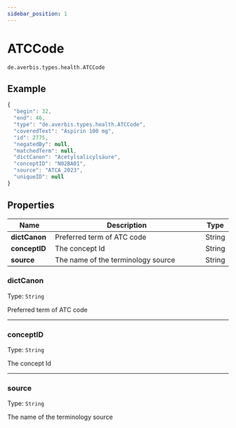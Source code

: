 ```yaml
---
sidebar_position: 1
---
```


# ATCCode

`de.averbis.types.health.ATCCode`

## Example

```js title="THE ATCCODE OBJECT"
{
  "begin": 32,
  "end": 46,
  "type": "de.averbis.types.health.ATCCode",
  "coveredText": "Aspirin 100 mg",
  "id": 2775,
  "negatedBy": null,
  "matchedTerm": null,
  "dictCanon": "Acetylsalicylsäure",
  "conceptID": "N02BA01",
  "source": "ATCA_2023",
  "uniqueID": null
}
```

## Properties
<table>
  <thead>
    <tr>
      <th width="20%">Name</th>
      <th width="70%">Description</th>
       <th width="10%">Type</th>
    </tr>
  </thead>
  <tbody>
    <tr>
      <td><b>dictCanon</b></td>
      <td>Preferred term of ATC code</td>
      <td>String</td>
    </tr>
    <tr>
      <td><b>conceptID</b></td>
      <td>The concept Id</td>
      <td>String</td>
    </tr>
     <tr>
      <td><b>source</b></td>
      <td>The name of the terminology source</td>
      <td>String</td>
    </tr>
  

  </tbody>
</table>


### dictCanon 
Type: `String`

Preferred term of ATC code

---

### conceptID
Type: `String`

The concept Id

---

### source
Type: `String`

The name of the terminology source







